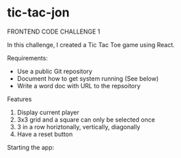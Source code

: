 # tic-tac-jon

FRONTEND CODE CHALLENGE 1

In this challenge, I created a Tic Tac Toe game using React.

Requirements:
- Use a public Git repository
- Document how to get system running (See below)
- Write a word doc with URL to the repsoitory

Features
1. Display current player
2. 3x3 grid and a square can only be selected once
3. 3 in a row horiztonally, vertically, diagonally
4. Have a reset button

Starting the app:
